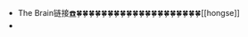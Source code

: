 - The Brain链接[☎️](brain://api.thebrain.com/g7PXu0IyM0ucARb24SvxiA/zUPxZFxLdUq7Zoo2TxZ3Ng/Eagles)🍀🍀🍀🍀🍀🍀🍀🍀🍀🍀🍀🍀🍀🍀🍀🍀🍀🍀🍀🍀[[hongse]]
- 
